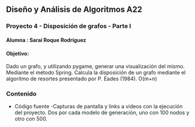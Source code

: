 ## Diseño y Análisis de Algoritmos A22
### Proyecto 4 - Disposición de grafos - Parte I
#### Alumna : Saraí Roque Rodríguez

#### Objetivo:
Dado un grafo, y utilizando pygame, generar una visualización del mismo. Mediante el método Spring. Calcula la disposición de un grafo mediante el algoritmo de resortes presentado por P. Eades (1984). O(m+n)
 
### Contenido
  - Código fuente 
  -Capturas de pantalla y links a videos con la ejecución del proyecto. Dos por cada modelo de generación, uno con 100 nodos y otro con 500.
